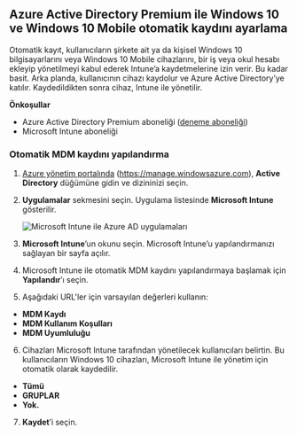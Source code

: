 ## <a name="set-up-windows-10-and-windows-10-mobile-automatic-enrollment-with-azure-active-directory-premium"></a>Azure Active Directory Premium ile Windows 10 ve Windows 10 Mobile otomatik kaydını ayarlama

Otomatik kayıt, kullanıcıların şirkete ait ya da kişisel Windows 10 bilgisayarlarını veya Windows 10 Mobile cihazlarını, bir iş veya okul hesabı ekleyip yönetilmeyi kabul ederek Intune’a kaydetmelerine izin verir. Bu kadar basit. Arka planda, kullanıcının cihazı kaydolur ve Azure Active Directory’ye katılır. Kaydedildikten sonra cihaz, Intune ile yönetilir.

**Önkoşullar**
- Azure Active Directory Premium aboneliği ([deneme aboneliği](http://go.microsoft.com/fwlink/?LinkID=816845))
- Microsoft Intune aboneliği


### <a name="configure-automatic-mdm-enrollment"></a>Otomatik MDM kaydını yapılandırma

1. [Azure yönetim portalında](https://portal.azure.com) (https://manage.windowsazure.com), **Active Directory** düğümüne gidin ve dizininizi seçin.

2. **Uygulamalar** sekmesini seçin. Uygulama listesinde **Microsoft Intune** gösterilir.

    ![Microsoft Intune ile Azure AD uygulamaları](../media/aad-intune-app.png)

3. **Microsoft Intune**’un okunu seçin. Microsoft Intune’u yapılandırmanızı sağlayan bir sayfa açılır.

4. Microsoft Intune ile otomatik MDM kaydını yapılandırmaya başlamak için **Yapılandır**’ı seçin.

5. Aşağıdaki URL'ler için varsayılan değerleri kullanın:

  - **MDM Kaydı**
  - **MDM Kullanım Koşulları** 
  - **MDM Uyumluluğu**

6.  Cihazları Microsoft Intune tarafından yönetilecek kullanıcıları belirtin. Bu kullanıcıların Windows 10 cihazları, Microsoft Intune ile yönetim için otomatik olarak kaydedilir.

  - **Tümü**
  - **GRUPLAR**
  - **Yok.**

7. **Kaydet**’i seçin.
